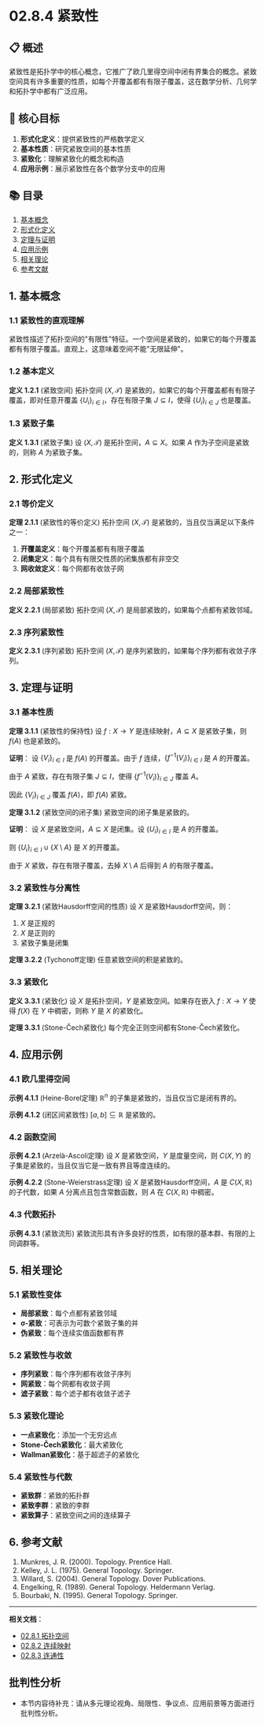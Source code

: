 # 02.8.4 紧致性

## 📋 概述

紧致性是拓扑学中的核心概念，它推广了欧几里得空间中闭有界集合的概念。紧致空间具有许多重要的性质，如每个开覆盖都有有限子覆盖，这在数学分析、几何学和拓扑学中都有广泛应用。

## 🎯 核心目标

1. **形式化定义**：提供紧致性的严格数学定义
2. **基本性质**：研究紧致空间的基本性质
3. **紧致化**：理解紧致化的概念和构造
4. **应用示例**：展示紧致性在各个数学分支中的应用

## 📚 目录

1. [基本概念](#1-基本概念)
2. [形式化定义](#2-形式化定义)
3. [定理与证明](#3-定理与证明)
4. [应用示例](#4-应用示例)
5. [相关理论](#5-相关理论)
6. [参考文献](#6-参考文献)

## 1. 基本概念

### 1.1 紧致性的直观理解

紧致性描述了拓扑空间的"有限性"特征。一个空间是紧致的，如果它的每个开覆盖都有有限子覆盖。直观上，这意味着空间不能"无限延伸"。

### 1.2 基本定义

**定义 1.2.1** (紧致空间)
拓扑空间 $(X, \mathcal{T})$ 是紧致的，如果它的每个开覆盖都有有限子覆盖，即对任意开覆盖 $\{U_i\}_{i \in I}$，存在有限子集 $J \subseteq I$，使得 $\{U_i\}_{i \in J}$ 也是覆盖。

### 1.3 紧致子集

**定义 1.3.1** (紧致子集)
设 $(X, \mathcal{T})$ 是拓扑空间，$A \subseteq X$。如果 $A$ 作为子空间是紧致的，则称 $A$ 为紧致子集。

## 2. 形式化定义

### 2.1 等价定义

**定理 2.1.1** (紧致性的等价定义)
拓扑空间 $(X, \mathcal{T})$ 是紧致的，当且仅当满足以下条件之一：

1. **开覆盖定义**：每个开覆盖都有有限子覆盖
2. **闭集定义**：每个具有有限交性质的闭集族都有非空交
3. **网收敛定义**：每个网都有收敛子网

### 2.2 局部紧致性

**定义 2.2.1** (局部紧致)
拓扑空间 $(X, \mathcal{T})$ 是局部紧致的，如果每个点都有紧致邻域。

### 2.3 序列紧致性

**定义 2.3.1** (序列紧致)
拓扑空间 $(X, \mathcal{T})$ 是序列紧致的，如果每个序列都有收敛子序列。

## 3. 定理与证明

### 3.1 基本性质

**定理 3.1.1** (紧致性的保持性)
设 $f: X \to Y$ 是连续映射，$A \subseteq X$ 是紧致子集，则 $f(A)$ 也是紧致的。

**证明**：
设 $\{V_i\}_{i \in I}$ 是 $f(A)$ 的开覆盖。由于 $f$ 连续，$\{f^{-1}(V_i)\}_{i \in I}$ 是 $A$ 的开覆盖。

由于 $A$ 紧致，存在有限子集 $J \subseteq I$，使得 $\{f^{-1}(V_i)\}_{i \in J}$ 覆盖 $A$。

因此 $\{V_i\}_{i \in J}$ 覆盖 $f(A)$，即 $f(A)$ 紧致。

**定理 3.1.2** (紧致空间的闭子集)
紧致空间的闭子集是紧致的。

**证明**：
设 $X$ 是紧致空间，$A \subseteq X$ 是闭集。设 $\{U_i\}_{i \in I}$ 是 $A$ 的开覆盖。

则 $\{U_i\}_{i \in I} \cup \{X \setminus A\}$ 是 $X$ 的开覆盖。

由于 $X$ 紧致，存在有限子覆盖，去掉 $X \setminus A$ 后得到 $A$ 的有限子覆盖。

### 3.2 紧致性与分离性

**定理 3.2.1** (紧致Hausdorff空间的性质)
设 $X$ 是紧致Hausdorff空间，则：

1. $X$ 是正规的
2. $X$ 是正则的
3. 紧致子集是闭集

**定理 3.2.2** (Tychonoff定理)
任意紧致空间的积是紧致的。

### 3.3 紧致化

**定义 3.3.1** (紧致化)
设 $X$ 是拓扑空间，$Y$ 是紧致空间。如果存在嵌入 $f: X \to Y$ 使得 $f(X)$ 在 $Y$ 中稠密，则称 $Y$ 是 $X$ 的紧致化。

**定理 3.3.1** (Stone-Čech紧致化)
每个完全正则空间都有Stone-Čech紧致化。

## 4. 应用示例

### 4.1 欧几里得空间

**示例 4.1.1** (Heine-Borel定理)
$\mathbb{R}^n$ 的子集是紧致的，当且仅当它是闭有界的。

**示例 4.1.2** (闭区间紧致性)
$[a,b] \subseteq \mathbb{R}$ 是紧致的。

### 4.2 函数空间

**示例 4.2.1** (Arzelà-Ascoli定理)
设 $X$ 是紧致空间，$Y$ 是度量空间，则 $C(X,Y)$ 的子集是紧致的，当且仅当它是一致有界且等度连续的。

**示例 4.2.2** (Stone-Weierstrass定理)
设 $X$ 是紧致Hausdorff空间，$A$ 是 $C(X,\mathbb{R})$ 的子代数，如果 $A$ 分离点且包含常数函数，则 $A$ 在 $C(X,\mathbb{R})$ 中稠密。

### 4.3 代数拓扑

**示例 4.3.1** (紧致流形)
紧致流形具有许多良好的性质，如有限的基本群、有限的上同调群等。

## 5. 相关理论

### 5.1 紧致性变体

- **局部紧致**：每个点都有紧致邻域
- **σ-紧致**：可表示为可数个紧致子集的并
- **伪紧致**：每个连续实值函数都有界

### 5.2 紧致性与收敛

- **序列紧致**：每个序列都有收敛子序列
- **网紧致**：每个网都有收敛子网
- **滤子紧致**：每个滤子都有收敛子滤子

### 5.3 紧致化理论

- **一点紧致化**：添加一个无穷远点
- **Stone-Čech紧致化**：最大紧致化
- **Wallman紧致化**：基于超滤子的紧致化

### 5.4 紧致性与代数

- **紧致群**：紧致的拓扑群
- **紧致李群**：紧致的李群
- **紧致算子**：紧致空间之间的连续算子

## 6. 参考文献

1. Munkres, J. R. (2000). Topology. Prentice Hall.
2. Kelley, J. L. (1975). General Topology. Springer.
3. Willard, S. (2004). General Topology. Dover Publications.
4. Engelking, R. (1989). General Topology. Heldermann Verlag.
5. Bourbaki, N. (1995). General Topology. Springer.

---

**相关文档**：

- [02.8.1 拓扑空间](../02_Mathematical_Foundation/02.8.1_拓扑空间.md)
- [02.8.2 连续映射](../02_Mathematical_Foundation/02.8.2_连续映射.md)
- [02.8.3 连通性](../02_Mathematical_Foundation/02.8.3_连通性.md)

## 批判性分析

- 本节内容待补充：请从多元理论视角、局限性、争议点、应用前景等方面进行批判性分析。
